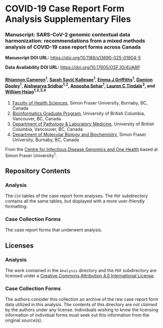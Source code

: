 # COVID-19 Case Report Form Analysis Supplementary Files

### Manuscript: SARS-CoV-2 genomic contextual data harmonization: recommendations from a mixed methods analysis of COVID-19 case report forms across Canada

**Manuscript DOI URL:** https://doi.org/10.1186/s13690-025-01604-5

**Data Availability DOI URL:** https://doi.org/10.17605/OSF.IO/4UA8P

#### [Rhiannon Cameron](https://orcid.org/0000-0002-9578-0788)<sup>1</sup>, [Sarah Savić Kallesøe](https://orcid.org/0000-0003-1329-8275)<sup>1</sup>, [Emma J Griffiths](https://orcid.org/0000-0002-1107-9135)<sup>1</sup>, [Damion Dooley](https://orcid.org/0000-0002-8844-9165)<sup>1</sup>, [Aishwarya Sridhar](https://orcid.org/0000-0002-4880-8311)<sup>1,2</sup>, [Anoosha Sehar](https://orcid.org/0000-0001-5275-8866)<sup>1</sup>, [Lauren C Tindale](https://orcid.org/0000-0001-7751-1042)<sup>3</sup>, and [William Hsiao](https://orcid.org/0000-0002-1342-4043)<sup>1,2,3,4</sup>

1. [Faculty of Health Sciences](https://www.sfu.ca/fhs.html), Simon Fraser University, Burnaby, BC, Canada
2. [Bioinformatics Graduate Program](https://www.bioinformatics.ubc.ca/), University of British Columbia, Vancouver, BC, Canada
3. [Department of Pathology & Laboratory Medicine](https://pathology.ubc.ca/), University of British Columbia, Vancouver, BC, Canada
4. [Department of Molecular Biology and Biochemistry](http://www.sfu.ca/mbb.html), Simon Fraser University, Burnaby, BC, Canada

From the [Centre for Infectious Disease Genomics and One Health](https://cidgoh.ca/) based at Simon Fraser University<sup>1</sup>.

## Repository Contents

### Analysis

The `CSV` tables of the case report form analyses. The `PDF` subdirectory contains all the same tables, but displayed with a more user-friendly formatting.

### Case Collection Forms

The case report forms that underwent analysis.

## Licenses

### Analysis

The work contained in the `Analysis` directory and the `PDF` subdirectory are licensed under a [Creative Commons Attribution 4.0 International License](http://creativecommons.org/licenses/by/4.0/).

### Case Collection Forms

The authors consider this collection an archive of the raw case report form data utilized in this analysis. The contents of this directory are _not claimed_ by the authors under any license. Individuals wishing to know the licensing information of individual forms must seek out this information from the original source(s).
